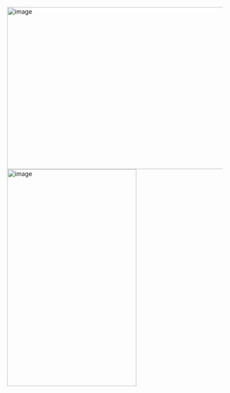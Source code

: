 <img width="680" height="379" alt="image" src="https://github.com/user-attachments/assets/4dcf3353-5c19-451b-a1ef-49102eb50e49" />
<img width="302" height="507" alt="image" src="https://github.com/user-attachments/assets/f6bf6942-1277-4bfb-8756-1d825c8008d8" />

